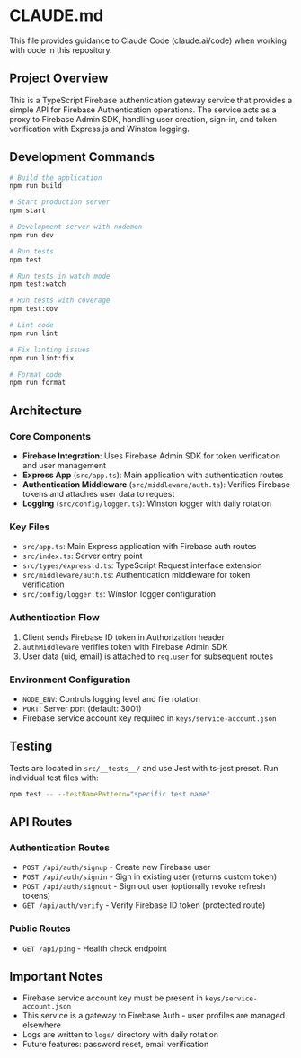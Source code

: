 # CLAUDE.md

This file provides guidance to Claude Code (claude.ai/code) when working with code in this repository.

## Project Overview

This is a TypeScript Firebase authentication gateway service that provides a simple API for Firebase Authentication operations. The service acts as a proxy to Firebase Admin SDK, handling user creation, sign-in, and token verification with Express.js and Winston logging.

## Development Commands

```bash
# Build the application
npm run build

# Start production server
npm start

# Development server with nodemon
npm run dev

# Run tests
npm test

# Run tests in watch mode
npm test:watch

# Run tests with coverage
npm test:cov

# Lint code
npm run lint

# Fix linting issues
npm run lint:fix

# Format code
npm run format
```

## Architecture

### Core Components

- **Firebase Integration**: Uses Firebase Admin SDK for token verification and user management
- **Express App** (`src/app.ts`): Main application with authentication routes
- **Authentication Middleware** (`src/middleware/auth.ts`): Verifies Firebase tokens and attaches user data to request
- **Logging** (`src/config/logger.ts`): Winston logger with daily rotation

### Key Files

- `src/app.ts`: Main Express application with Firebase auth routes
- `src/index.ts`: Server entry point
- `src/types/express.d.ts`: TypeScript Request interface extension
- `src/middleware/auth.ts`: Authentication middleware for token verification
- `src/config/logger.ts`: Winston logger configuration

### Authentication Flow

1. Client sends Firebase ID token in Authorization header
2. `authMiddleware` verifies token with Firebase Admin SDK
3. User data (uid, email) is attached to `req.user` for subsequent routes

### Environment Configuration

- `NODE_ENV`: Controls logging level and file rotation
- `PORT`: Server port (default: 3001)
- Firebase service account key required in `keys/service-account.json`

## Testing

Tests are located in `src/__tests__/` and use Jest with ts-jest preset. Run individual test files with:

```bash
npm test -- --testNamePattern="specific test name"
```

## API Routes

### Authentication Routes

- `POST /api/auth/signup` - Create new Firebase user
- `POST /api/auth/signin` - Sign in existing user (returns custom token)
- `POST /api/auth/signout` - Sign out user (optionally revoke refresh tokens)
- `GET /api/auth/verify` - Verify Firebase ID token (protected route)

### Public Routes

- `GET /api/ping` - Health check endpoint

## Important Notes

- Firebase service account key must be present in `keys/service-account.json`
- This service is a gateway to Firebase Auth - user profiles are managed elsewhere
- Logs are written to `logs/` directory with daily rotation
- Future features: password reset, email verification
